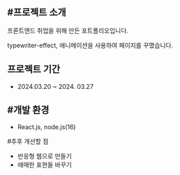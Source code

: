 #프로젝트 소개
---
프론트앤드 취업을 위해 만든 포트폴리오입니다.

typewriter-effect, 애니메이션을 사용하여 페이지를 꾸몄습니다.


프로젝트 기간
---
+ 2024.03.20 ~ 2024. 03.27

#개발 환경
---
+ React.js, node.js(16)

#추후 개선할 점
+ 반응형 웹으로 만들기
+ 애매한 표현들 바꾸기
